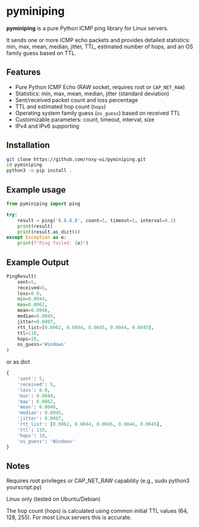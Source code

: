 # pyminiping

**pyminiping** is a pure Python ICMP ping library for Linux servers.

It sends one or more ICMP echo packets and provides detailed statistics: min, max, mean, median, jitter, TTL, estimated number 
of hops, and an OS family guess based on TTL.

## Features

- Pure Python ICMP Echo (RAW socket, requires root or `CAP_NET_RAW`)
- Statistics: min, max, mean, median, jitter (standard deviation)
- Sent/received packet count and loss percentage
- TTL and estimated hop count (`hops`)
- Operating system family guess (`os_guess`) based on received TTL
- Customizable parameters: count, timeout, interval, size
- IPv4 and IPv6 supporting

## Installation

```bash
git clone https://github.com/roxy-wi/pyminiping.git
cd pyminiping
python3 -m pip install .
```

## Example usage
```python
from pyminiping import ping

try:
    result = ping('8.8.8.8', count=5, timeout=1, interval=0.2)
    print(result)
    print(result.as_dict())
except Exception as e:
    print(f"Ping failed: {e}")

```

## Example Output

```python
PingResult(
    sent=5,
    received=5,
    loss=0.0,
    min=0.0044,
    max=0.0062,
    mean=0.0048,
    median=0.0045,
    jitter=0.0007,
    rtt_list=[0.0062, 0.0044, 0.0045, 0.0044, 0.0045],
    ttl=110,
    hops=19,
    os_guess='Windows'
)
```

or as dict

```python
{
    'sent': 5,
    'received': 5,
    'loss': 0.0,
    'min': 0.0044,
    'max': 0.0062,
    'mean': 0.0048,
    'median': 0.0045,
    'jitter': 0.0007,
    'rtt_list': [0.0062, 0.0044, 0.0045, 0.0044, 0.0045],
    'ttl': 110,
    'hops': 19,
    'os_guess': 'Windows'
}


```

## Notes

Requires root privileges or CAP_NET_RAW capability (e.g., sudo python3 yourscript.py)

Linux only (tested on Ubuntu/Debian)

The hop count (hops) is calculated using common initial TTL values (64, 128, 255). For most Linux servers this is accurate.
